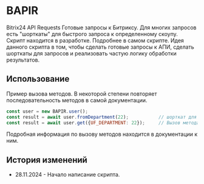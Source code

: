# BAPIR

Bitrix24 API Requests
Готовые запросы к Битриксу. Для многих запросов есть "шорткаты" для быстрого запроса к определенному скоупу.
Скрипт находится в разработке. Подробнее в самом скрипте.
Идея данного скрипта в том, чтобы сделать готовые запросы к АПИ, сделать шорткаты для запросов и реализовать частую логику обработки результатов.

## Использование

Пример вызова методов. В некоторой степени повторяет последовательность методов в самой документации.
```js
const user = new BAPIR.user();
const result = await user.fromDepartment(22);           // шорткат для выборки пользователей из отдела
const result = await user.get({UF_DEPARTMENT: 22});     // Вызов метода напрямую. Результат аналогичен предыдущему.
```
Подробная информация по вызову методов находится в документации к ним.

## История изменений

- 28.11.2024 - Начало написание скрипта.
